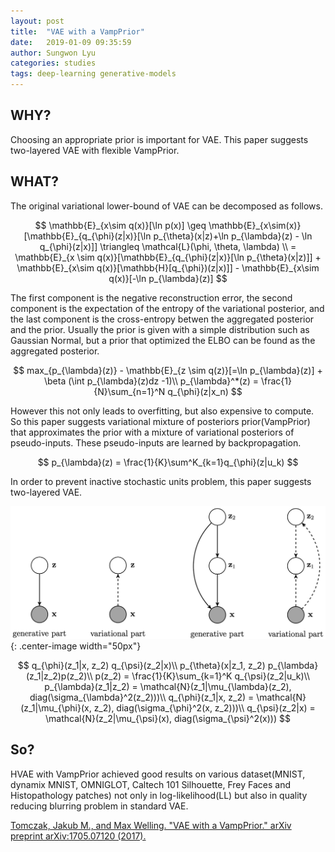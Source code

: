```yaml
---
layout: post
title:  "VAE with a VampPrior"
date:   2019-01-09 09:35:59
author: Sungwon Lyu
categories: studies
tags: deep-learning generative-models
---
```

## WHY? 
Choosing an appropriate prior is important for VAE. This paper suggests two-layered VAE with flexible VampPrior.

## WHAT?
The original variational lower-bound of VAE can be decomposed as follows.

$$
\mathbb{E}_{x\sim q(x)}[\ln p(x)] \geq \mathbb{E}_{x\sim(x)}[\mathbb{E}_{q_{\phi}(z|x)}[\ln p_{\theta}(x|z)+\ln p_{\lambda}(z) - \ln q_{\phi}(z|x)]] \triangleq \mathcal{L}(\phi, \theta, \lambda) \\
= \mathbb{E}_{x \sim q(x)}[\mathbb{E}_{q_{\phi}(z|x)}[\ln p_{\theta}(x|z)]] + \mathbb{E}_{x\sim q(x)}[\mathbb{H}[q_{\phi})(z|x)]] - \mathbb{E}_{x\sim q(x)}[-\ln p_{\lambda}(z)]
$$

The first component is the negative reconstruction error, the second component is the expectation of the entropy of the variational posterior, and the last component is the cross-entropy betwen the aggregated posterior and the prior. Usually the prior is given with a simple distribution such as Gaussian Normal, but a prior that optimized the ELBO can be found as the aggregated posterior. 

$$
max_{p_{\lambda}(z)} - \mathbb{E}_{z \sim q(z)}[=\ln p_{\lambda}(z)] + \beta (\int p_{\lambda}(z)dz -1)\\
p_{\lambda}^*(z) = \frac{1}{N}\sum_{n=1}^N q_{\phi}(z|x_n)
$$

However this not only leads to overfitting, but also expensive to compute. So this paper suggests variational mixture of posteriors prior(VampPrior) that approximates the prior with a mixture of variational posteriors of pseudo-inputs. These pseudo-inputs are learned by backpropagation.

$$
p_{\lambda}(z) = \frac{1}{K}\sum^K_{k=1}q_{\phi}(z|u_k)
$$ 

In order to prevent inactive stochastic units problem, this paper suggests two-layered VAE.

![image](/assets/images/vpvae.png){: .center-image width="50px"}

$$
q_{\phi}(z_1|x, z_2) q_{\psi}(z_2|x)\\
p_{\theta}(x|z_1, z_2) p_{\lambda}(z_1|z_2)p(z_2)\\
p(z_2) = \frac{1}{K}\sum_{k=1}^K q_{\psi}(z_2|u_k)\\
p_{\lambda}(z_1|z_2) = \mathcal{N}(z_1|\mu_{\lambda}(z_2), diag(\sigma_{\lambda}^2(z_2)))\\
q_{\phi}(z_1|x, z_2) = \mathcal{N}(z_1|\mu_{\phi}(x, z_2), diag(\sigma_{\phi}^2(x, z_2)))\\
q_{\psi}(z_2|x) = \mathcal{N}(z_2|\mu_{\psi}(x), diag(\sigma_{\psi}^2(x)))
$$

## So?
HVAE with VampPrior achieved good results on various dataset(MNIST, dynamix MNIST, OMNIGLOT, Caltech 101 Silhouette, Frey Faces and Histopathology patches) not only in log-likelihood(LL) but also in quality reducing blurring problem in standard VAE.

[Tomczak, Jakub M., and Max Welling. "VAE with a VampPrior." arXiv preprint arXiv:1705.07120 (2017).](https://arxiv.org/abs/1705.07120)
